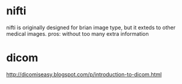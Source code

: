 # nifti

nifti is originally designed for brian image type, but it exteds to other medical images. 
pros: without too many extra information 

# dicom


http://dicomiseasy.blogspot.com/p/introduction-to-dicom.html
